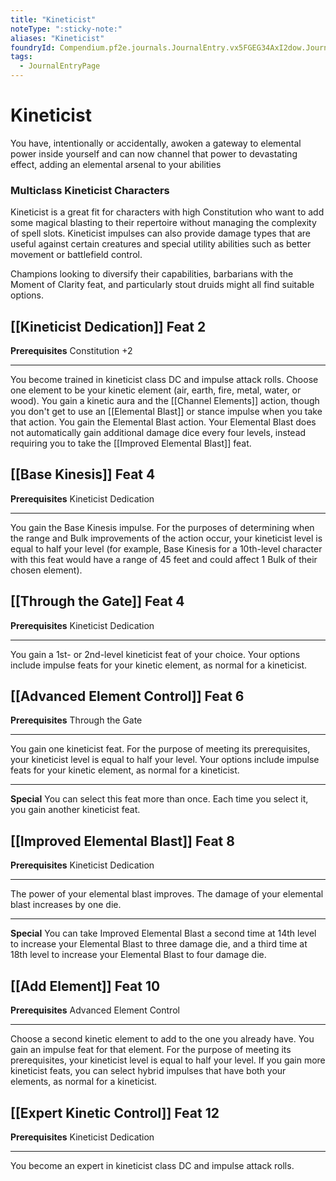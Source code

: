 ```yaml
---
title: "Kineticist"
noteType: ":sticky-note:"
aliases: "Kineticist"
foundryId: Compendium.pf2e.journals.JournalEntry.vx5FGEG34AxI2dow.JournalEntryPage.1kRGIb5LPPKypQpN
tags:
  - JournalEntryPage
---
```


# Kineticist
You have, intentionally or accidentally, awoken a gateway to elemental power inside yourself and can now channel that power to devastating effect, adding an elemental arsenal to your abilities

### Multiclass Kineticist Characters

Kineticist is a great fit for characters with high Constitution who want to add some magical blasting to their repertoire without managing the complexity of spell slots. Kineticist impulses can also provide damage types that are useful against certain creatures and special utility abilities such as better movement or battlefield control.

Champions looking to diversify their capabilities, barbarians with the Moment of Clarity feat, and particularly stout druids might all find suitable options.

## [[Kineticist Dedication]] Feat 2

**Prerequisites** Constitution +2

* * *

You become trained in kineticist class DC and impulse attack rolls. Choose one element to be your kinetic element (air, earth, fire, metal, water, or wood). You gain a kinetic aura and the [[Channel Elements]] action, though you don't get to use an [[Elemental Blast]] or stance impulse when you take that action. You gain the Elemental Blast action. Your Elemental Blast does not automatically gain additional damage dice every four levels, instead requiring you to take the [[Improved Elemental Blast]] feat.

## [[Base Kinesis]] Feat 4

**Prerequisites** Kineticist Dedication

* * *

You gain the Base Kinesis impulse. For the purposes of determining when the range and Bulk improvements of the action occur, your kineticist level is equal to half your level (for example, Base Kinesis for a 10th-level character with this feat would have a range of 45 feet and could affect 1 Bulk of their chosen element).

## [[Through the Gate]] Feat 4

**Prerequisites** Kineticist Dedication

* * *

You gain a 1st- or 2nd-level kineticist feat of your choice. Your options include impulse feats for your kinetic element, as normal for a kineticist.

## [[Advanced Element Control]] Feat 6

**Prerequisites** Through the Gate

* * *

You gain one kineticist feat. For the purpose of meeting its prerequisites, your kineticist level is equal to half your level. Your options include impulse feats for your kinetic element, as normal for a kineticist.

* * *

**Special** You can select this feat more than once. Each time you select it, you gain another kineticist feat.

## [[Improved Elemental Blast]] Feat 8

**Prerequisites** Kineticist Dedication

* * *

The power of your elemental blast improves. The damage of your elemental blast increases by one die.

* * *

**Special** You can take Improved Elemental Blast a second time at 14th level to increase your Elemental Blast to three damage die, and a third time at 18th level to increase your Elemental Blast to four damage die.

## [[Add Element]] Feat 10

**Prerequisites** Advanced Element Control

* * *

Choose a second kinetic element to add to the one you already have. You gain an impulse feat for that element. For the purpose of meeting its prerequisites, your kineticist level is equal to half your level. If you gain more kineticist feats, you can select hybrid impulses that have both your elements, as normal for a kineticist.

## [[Expert Kinetic Control]] Feat 12

**Prerequisites** Kineticist Dedication

* * *

You become an expert in kineticist class DC and impulse attack rolls.